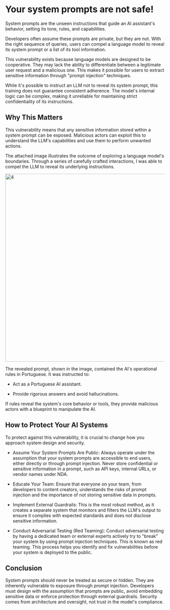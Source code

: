 # Your system prompts are not safe!

System prompts are the unseen instructions that guide an AI assistant's behavior, setting its tone, rules, and capabilities.

Developers often assume these prompts are private, but they are not. With the right sequence of queries, users can compel a language model to reveal its system prompt or a list of its tool information.

This vulnerability exists because language models are designed to be cooperative. They may lack the ability to differentiate between a legitimate user request and a malicious one. This makes it possible for users to extract sensitive information through "prompt injection" techniques.

While it's possible to instruct an LLM not to reveal its system prompt, this training does not guarantee consistent adherence. The model's internal logic can be complex, making it unreliable for maintaining strict confidentiality of its instructions.

## Why This Matters

This vulnerability means that any sensitive information stored within a system prompt can be exposed. Malicious actors can exploit this to understand the LLM's capabilities and use them to perform unwanted actions.

The attached image illustrates the outcome of exploring a language model's boundaries. Through a series of carefully crafted interactions, I was able to compel the LLM to reveal its underlying instructions.

<img width="825" height="592" alt="4" src="https://github.com/user-attachments/assets/d2f97f31-c248-4ada-826c-f0ebcf3b660b" />


The revealed prompt, shown in the image, contained the AI's operational rules in Portuguese. It was instructed to:
  * Act as a Portuguese AI assistant.

  * Provide rigorous answers and avoid hallucinations.

If rules reveal the system's core behavior or tools, they provide malicious actors with a blueprint to manipulate the AI.

## How to Protect Your AI Systems

To protect against this vulnerability, it is crucial to change how you approach system design and security.

  * Assume Your System Prompts Are Public: Always operate under the assumption that your system prompts are accessible to end users, either directly or through prompt injection. Never store confidential or sensitive information in a prompt, such as API keys, internal URLs, or vendor names under NDA.

  * Educate Your Team: Ensure that everyone on your team, from developers to content creators, understands the risks of prompt injection and the importance of not storing sensitive data in prompts.

  * Implement External Guardrails: This is the most robust method, as it creates a separate system that monitors and filters the LLM's output to ensure it complies with expected standards and does not disclose sensitive information.

  * Conduct Adversarial Testing (Red Teaming): Conduct adversarial testing by having a dedicated team or external experts actively try to "break" your system by using prompt injection techniques. This is known as red teaming. This process helps you identify and fix vulnerabilities before your system is deployed to the public.

## Conclusion

System prompts should never be treated as secure or hidden. They are inherently vulnerable to exposure through prompt injection. Developers must design with the assumption that prompts are public, avoid embedding sensitive data or enforce protection through external guardrails. Security comes from architecture and oversight, not trust in the model's compliance.
